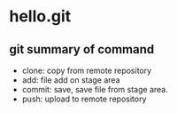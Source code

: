 # hello.git

## git summary of command

- clone: copy from remote repository
- add: file add on stage area
- commit: save, save file from stage area.
- push: upload to remote repository